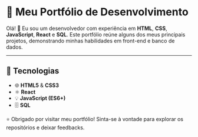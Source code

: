# 💼 Meu Portfólio de Desenvolvimento

Olá! 👋 Eu sou um desenvolvedor com experiência em **HTML**, **CSS**, **JavaScript**, **React** e **SQL**. Este portfólio reúne alguns dos meus principais projetos, demonstrando minhas habilidades em front-end e banco de dados.

---

## 🚀 Tecnologias

- 🌐 **HTML5** & **CSS3**
- ⚛️ **React**
- 💡 **JavaScript (ES6+)**
- 🗄️ **SQL**


⭐ Obrigado por visitar meu portfólio! Sinta-se à vontade para explorar os repositórios e deixar feedbacks. 
